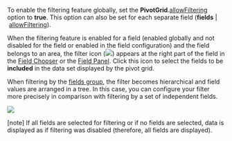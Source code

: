 To enable the filtering feature globally, set the **PivotGrid**.[allowFiltering](/api-reference/10%20UI%20Widgets/dxPivotGrid/1%20Configuration/allowFiltering.md '/Documentation/ApiReference/UI_Widgets/dxPivotGrid/Configuration/#allowFiltering') option to **true**. This option can also be set for each separate field (**fields**&nbsp;|&nbsp;[allowFiltering](/api-reference/30%20Data%20Layer/PivotGridDataSource/1%20Configuration/fields/allowFiltering.md '/Documentation/ApiReference/Data_Layer/PivotGridDataSource/Configuration/fields/#allowFiltering')).

When the filtering feature is enabled for a field (enabled globally and not disabled for the field or enabled in the field configuration) and the field belongs to an area, the filter icon (![](/Content/images/doc/18_1/DataGrid/filterIcon.png)) appears at the right part of the field in the [Field Chooser](/concepts/05%20Widgets/PivotGrid/010%20Visual%20Elements/10%20Field%20Chooser/01%20Field%20Chooser.md '/Documentation/Guide/Widgets/PivotGrid/Visual_Elements/#Field_Chooser') or the [Field Panel](/concepts/05%20Widgets/PivotGrid/010%20Visual%20Elements/15%20Field%20Panel.md '/Documentation/Guide/Widgets/PivotGrid/Visual_Elements/#Field_Panel'). Click this icon to select the fields to be **included** in the data set displayed by the pivot grid. 

When filtering by the [fields group](/concepts/05%20Widgets/PivotGrid/050%20Grouping/030%20Fields%20Grouping.md '/Documentation/Guide/Widgets/PivotGrid/Grouping/#Fields_Grouping'), the filter becomes hierarchical and field values are arranged in a tree. In this case, you can configure your filter more precisely in comparison with filtering by a set of independent fields.

![](/Content/images/doc/18_1/DataGrid/PivotGrid_Filtering.png)

[note] If all fields are selected for filtering or if no fields are selected, data is displayed as if filtering was disabled (therefore, all fields are displayed).

